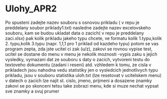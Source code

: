 # Ulohy_APR2
Po spusteni zadejte nazev souboru s osnovou prikladu ( v repu je preddelany soubor priklady1.txt)
nasledne zadejte nazev excelovskeho souboru, kam se budou ukladat data o zacich( v repu je preddelany zaci.xlsx)
pak kolik prikladu jakeho typu chcete, ve formatu kolik 1.typu,kolik 2. typu,kolik 3.typu (napr. 1,1,1 pro 1 priklad od kazdeho typu)
potom se vas program zepta, zda jste ucitel ci zak (u/z), zakovi se rovnou vypise test, ucitel se dostane do menu
v menu je nekolik moznosti -vypis zaku s jejich vysledky, vymazani dat ze souboru s daty o zacich, vytvoreni testu do textoveho dokumentu (zadani i reseni) atd.
vzhledem k tomu, ze cisla v prikladech jsou nahodna vedu statistiky jen o vysledcich jednotlivych typu prikladu, jsou v souboru statistika uloh.txt (lze resetovat v ucitelskem menu)
v datech o zacich lze najit st. cislo, jmeno, prijmeni a dosazene znamky
zakovi se po skonceni tetsu take zobrazi menu, kde si muze nechat vypsat sve znamky a svuj prumer
